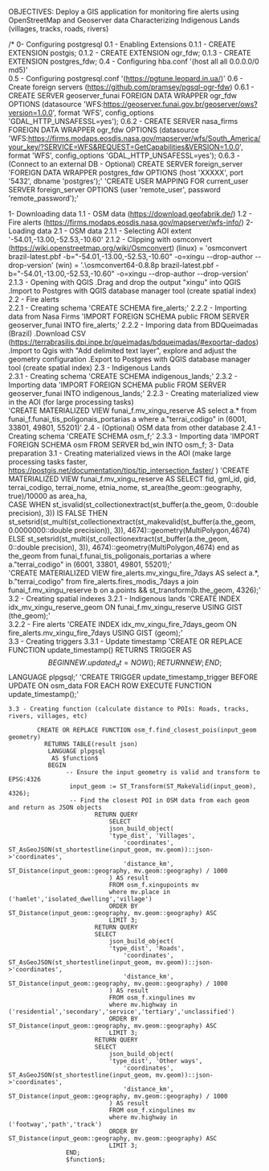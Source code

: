 
 
OBJECTIVES:
Deploy a GIS application for monitoring fire alerts using OpenStreetMap and Geoserver data
Characterizing Indigenous Lands (villages, tracks, roads, rivers)


/*
0- Configuring postgresql
    0.1 - Enabling Extensions
        0.1.1 - CREATE EXTENSION postgis;
        0.1.2 - CREATE EXTENSION ogr_fdw;
        0.1.3 - CREATE EXTENSION postgres_fdw;
    0.4 - Configuring hba.conf 
        '(host    all             all             0.0.0.0/0               md5)'      
    0.5 - Configuring postgresql.conf 
            '(https://pgtune.leopard.in.ua/)'
    0.6 - Create foreign servers (https://github.com/pramsey/pgsql-ogr-fdw)
        0.6.1 - CREATE SERVER geoserver_funai
        	FOREIGN DATA WRAPPER ogr_fdw
            OPTIONS (datasource 'WFS:https://geoserver.funai.gov.br/geoserver/ows?version=1.0.0', format 'WFS', config_options 'GDAL_HTTP_UNSAFESSL=yes');
        0.6.2 - CREATE SERVER nasa_firms
            FOREIGN DATA WRAPPER ogr_fdw
            OPTIONS (datasource 'WFS:https://firms.modaps.eosdis.nasa.gov/mapserver/wfs/South_America/your_key/?SERVICE=WFS&REQUEST=GetCapabilities&VERSION=1.0.0', format 'WFS', config_options 'GDAL_HTTP_UNSAFESSL=yes');
        0.6.3 - (Connect to an external DB - Optional) CREATE SERVER foreign_server
	        'FOREIGN DATA WRAPPER postgres_fdw
	        OPTIONS (host 'XXXXX', port '5432', dbname 'postgres');'
            'CREATE USER MAPPING FOR current_user
            SERVER foreign_server
            OPTIONS (user 'remote_user', password 'remote_password');'

1- Downloading data
    1.1 - OSM data (https://download.geofabrik.de/)
    1.2 - Fire alerts (https://firms.modaps.eosdis.nasa.gov/mapserver/wfs-info/)
2- Loading data
    2.1 - OSM data
        2.1.1 - Selecting AOI extent 
            '-54.01,-13.00,-52.53,-10.60'
        2.1.2 - Clipping with osmconvert (https://wiki.openstreetmap.org/wiki/Osmconvert)
            (linux) = 'osmconvert brazil-latest.pbf -b="-54.01,-13.00,-52.53,-10.60"  -o=xingu --drop-author --drop-version' 
            (win) = '.\osmconvert64-0.8.8p brazil-latest.pbf -b="-54.01,-13.00,-52.53,-10.60"  -o=xingu --drop-author --drop-version'            
        2.1.3 - Opening with QGIS
            .Drag and drop the output "xingu" into QGIS
            .Import to Postgres with QGIS database manager tool (create spatial index)
    2.2 - Fire alerts      
        2.2.1 - Creating schema
            'CREATE SCHEMA fire_alerts;'
        2.2.2 - Importing data from Nasa Firms
            'IMPORT FOREIGN SCHEMA public FROM SERVER geoserver_funai INTO fire_alerts;'
        2.2.2 - Imporing data from BDQueimadas (Brazil)
            .Download CSV (https://terrabrasilis.dpi.inpe.br/queimadas/bdqueimadas/#exportar-dados)      
            .Import to Qgis with "Add delimited text layer", explore and adjust the geometry configuration
            .Export to Postgres with QGIS database manager tool (create spatial index)
    2.3 - Indigenous Lands        
        2.3.1 - Creating schema
            'CREATE SCHEMA indigenous_lands;'
        2.3.2 - Importing data
            'IMPORT FOREIGN SCHEMA public FROM SERVER geoserver_funai INTO indigenous_lands;'
        2.2.3 - Creating materialized view in the AOI (for large processing tasks)    
            'CREATE MATERIALIZED VIEW funai_f.mv_xingu_reserve AS
            select a.* from funai_f.funai_tis_poligonais_portarias a
            where a."terrai_codigo" in (6001, 33801, 49801, 55201)'
    2.4 - (Optional) OSM data from other database
       2.4.1 - Creating schema
            'CREATE SCHEMA osm_f;'
        2.3.3 - Importing data
            'IMPORT FOREIGN SCHEMA osm FROM SERVER bd_win INTO osm_f;
3- Data preparation
    3.1 - Creating materialized views in the AOI (make large processing tasks faster, https://postgis.net/documentation/tips/tip_intersection_faster/ ) 
            'CREATE MATERIALIZED VIEW funai_f.mv_xingu_reserve AS
                SELECT fid, gml_id, gid, terrai_codigo, terrai_nome, etnia_nome, st_area(the_geom::geography, true)/10000 as area_ha,           
                CASE
	                WHEN st_isvalid(st_collectionextract(st_buffer(a.the_geom, 0::double precision), 3)) IS FALSE 
	                THEN st_setsrid(st_multi(st_collectionextract(st_makevalid(st_buffer(a.the_geom, 0.0000000::double precision)), 3)), 4674)::geometry(MultiPolygon,4674)
	                ELSE st_setsrid(st_multi(st_collectionextract(st_buffer(a.the_geom, 0::double precision), 3)), 4674)::geometry(MultiPolygon,4674) 
                    end as the_geom
                from funai_f.funai_tis_poligonais_portarias a
                where a."terrai_codigo" in (6001, 33801, 49801, 55201);'     
            'CREATE MATERIALIZED VIEW  fire_alerts.mv_xingu_fire_7days AS
                select a.*, b."terrai_codigo"
                from fire_alerts.fires_modis_7days a 
                join funai_f.mv_xingu_reserve b on a.points && st_transform(b.the_geom, 4326);'
    3.2 - Creating spatial indexes
        3.2.1 - Indigenous lands
            'CREATE INDEX idx_mv_xingu_reserve_geom ON funai_f.mv_xingu_reserve USING GIST (the_geom);'         
        3.2.2 - Fire alerts
            'CREATE INDEX idx_mv_xingu_fire_7days_geom ON fire_alerts.mv_xingu_fire_7days USING GIST (geom);'            
    3.3 - Creating triggers
        3.3.1 - Update timestamp
            'CREATE OR REPLACE FUNCTION update_timestamp()
            RETURNS TRIGGER AS $$
            BEGIN
                NEW.updated_at = NOW();
                RETURN NEW;
            END;
            $$ LANGUAGE plpgsql;'
            'CREATE TRIGGER update_timestamp_trigger
            BEFORE UPDATE ON osm_data
            FOR EACH ROW
            EXECUTE FUNCTION update_timestamp();'

    3.3 - Creating function (calculate distance to POIs: Roads, tracks, rivers, villages, etc)    

            CREATE OR REPLACE FUNCTION osm_f.find_closest_pois(input_geom geometry)
              RETURNS TABLE(result json)
               LANGUAGE plpgsql
                AS $function$
               BEGIN
                    -- Ensure the input geometry is valid and transform to EPSG:4326
                     input_geom := ST_Transform(ST_MakeValid(input_geom), 4326);
                     -- Find the closest POI in OSM data from each geom and return as JSON objects
                            RETURN QUERY    
                                SELECT              
                                json_build_object(
                                'type_dist', 'Villages',
                                    'coordinates', ST_AsGeoJSON(st_shortestline(input_geom, mv.geom))::json->'coordinates',                        
                                    'distance_km', ST_Distance(input_geom::geography, mv.geom::geography) / 1000
                                ) AS result     
                                FROM osm_f.xingupoints mv
                                where mv.place in ('hamlet','isolated_dwelling','village')
                                ORDER BY ST_Distance(input_geom::geography, mv.geom::geography) ASC
                                LIMIT 3;
                            RETURN QUERY    
                            SELECT              
                                json_build_object(
                                'type_dist', 'Roads',
                                    'coordinates', ST_AsGeoJSON(st_shortestline(input_geom, mv.geom))::json->'coordinates',                        
                                    'distance_km', ST_Distance(input_geom::geography, mv.geom::geography) / 1000
                                ) AS result     
                                FROM osm_f.xingulines mv
                                where mv.highway in ('residential','secondary','service','tertiary','unclassified')
                                ORDER BY ST_Distance(input_geom::geography, mv.geom::geography) ASC
                                LIMIT 3;
                            RETURN QUERY    
                            SELECT              
                                json_build_object(
                                'type_dist', 'Other ways',
                                    'coordinates', ST_AsGeoJSON(st_shortestline(input_geom, mv.geom))::json->'coordinates',                        
                                    'distance_km', ST_Distance(input_geom::geography, mv.geom::geography) / 1000
                                ) AS result     
                                FROM osm_f.xingulines mv
                                where mv.highway in ('footway','path','track')
                                ORDER BY ST_Distance(input_geom::geography, mv.geom::geography) ASC
                                LIMIT 3;                
                    END;
                    $function$;

                   
        

